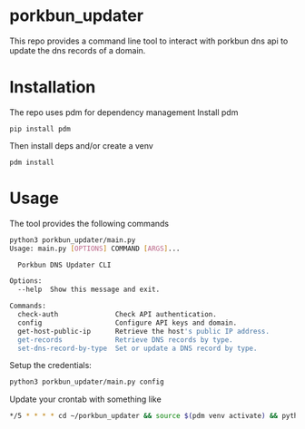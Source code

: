 # porkbun_updater
 This repo provides a command line tool to interact with porkbun dns api to update the dns records of a domain.
 
# Installation
The repo uses pdm for dependency management
Install pdm
```
pip install pdm
```
Then install deps and/or create a venv
```
pdm install
```

# Usage
The tool provides the following commands
```bash
python3 porkbun_updater/main.py
Usage: main.py [OPTIONS] COMMAND [ARGS]...

  Porkbun DNS Updater CLI

Options:
  --help  Show this message and exit.

Commands:
  check-auth              Check API authentication.
  config                  Configure API keys and domain.
  get-host-public-ip      Retrieve the host's public IP address.
  get-records             Retrieve DNS records by type.
  set-dns-record-by-type  Set or update a DNS record by type.
```
Setup the credentials:
```bash
python3 porkbun_updater/main.py config
```
Update your crontab with something like
```bash
*/5 * * * * cd ~/porkbun_updater && source $(pdm venv activate) && python porkbun_updater/main.py set-dns-record-by-type --record-type A
```